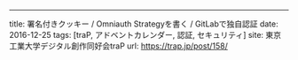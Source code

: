 ---
title: 署名付きクッキー / Omniauth Strategyを書く / GitLabで独自認証
date: 2016-12-25
tags: [traP, アドベントカレンダー, 認証, セキュリティ]
site: 東京工業大学デジタル創作同好会traP
url: https://trap.jp/post/158/
